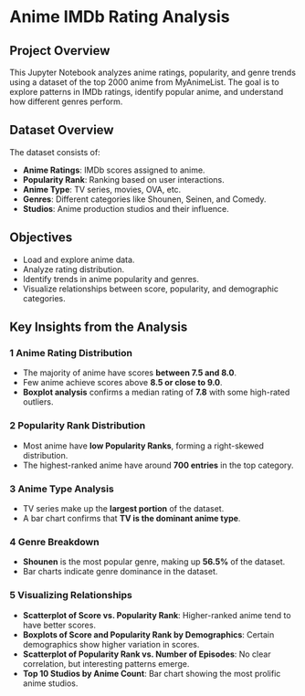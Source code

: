#  Anime IMDb Rating Analysis

## **Project Overview**
This Jupyter Notebook analyzes anime ratings, popularity, and genre trends using a dataset of the top 2000 anime from MyAnimeList. The goal is to explore patterns in IMDb ratings, identify popular anime, and understand how different genres perform.

## **Dataset Overview**
The dataset consists of:
- **Anime Ratings**: IMDb scores assigned to anime.
- **Popularity Rank**: Ranking based on user interactions.
- **Anime Type**: TV series, movies, OVA, etc.
- **Genres**: Different categories like Shounen, Seinen, and Comedy.
- **Studios**: Anime production studios and their influence.

##  **Objectives**
- Load and explore anime data.
- Analyze rating distribution.
- Identify trends in anime popularity and genres.
- Visualize relationships between score, popularity, and demographic categories.


##  **Key Insights from the Analysis**

### 1️ **Anime Rating Distribution**
- The majority of anime have scores **between 7.5 and 8.0**.
- Few anime achieve scores above **8.5 or close to 9.0**.
- **Boxplot analysis** confirms a median rating of **7.8** with some high-rated outliers.

### 2️ **Popularity Rank Distribution**
- Most anime have **low Popularity Ranks**, forming a right-skewed distribution.
- The highest-ranked anime have around **700 entries** in the top category.

### 3️ **Anime Type Analysis**
- TV series make up the **largest portion** of the dataset.
- A bar chart confirms that **TV is the dominant anime type**.

### 4️ **Genre Breakdown**
- **Shounen** is the most popular genre, making up **56.5%** of the dataset.
- Bar charts indicate genre dominance in the dataset.

### 5️ **Visualizing Relationships**
- **Scatterplot of Score vs. Popularity Rank**: Higher-ranked anime tend to have better scores.
- **Boxplots of Score and Popularity Rank by Demographics**: Certain demographics show higher variation in scores.
- **Scatterplot of Popularity Rank vs. Number of Episodes**: No clear correlation, but interesting patterns emerge.
- **Top 10 Studios by Anime Count**: Bar chart showing the most prolific anime studios.

